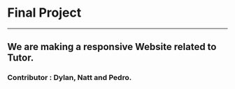 # Final Project
------------------------------------------------
## We are making a responsive Website related to Tutor.

### Contributor : Dylan, Natt and Pedro.

